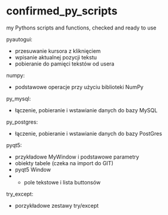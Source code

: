 # confirmed_py_scripts
my Pythons scripts and functions, checked and ready to use

pyautogui:
- przesuwanie kursora z kliknięciem
- wpisanie aktualnej pozycji tekstu
- pobieranie do pamięci tekstów od usera

numpy:
- podstawowe operacje przy użyciu biblioteki NumPy

py_mysql:
- łączenie, pobieranie i wstawianie danych do bazy MySQL

py_postgres:
- łączenie, pobieranie i wstawianie danych do bazy PostGres

pyqt5:
- przykładowe MyWindow i podstawowe parametry
- obiekty tabele (czeka na import do GIT)
- pyqt5 Window
- - pole tekstowe i lista buttonsów  

try_except:
- porzykładowe zestawy try/except

